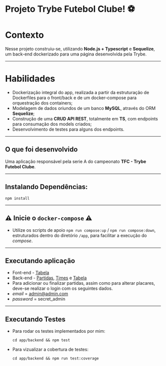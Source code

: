 # Projeto Trybe Futebol Clube! ⚽️

# Contexto

Nesse projeto construiu-se, utilizando **Node.js + Typescript** e **Sequelize**, um back-end dockerizado para uma página desenvolvida pela Trybe.

---

# Habilidades

 - Dockerização integral do app, realizada a partir da estruturação de Dockerfiles para o front/back e de um docker-compose para orquestração dos containers;
 - Modelagem de dados oriundos de um banco **MySQL**, através do ORM **Sequelize**;
 - Construção de uma **CRUD API REST**, totalmente em **TS**, com endpoints para consumação dos models criados;
 - Desenvolvimento de testes para alguns dos endpoints.

---
## O que foi desenvolvido

Uma aplicação responsável pela serie A do campeonato __TFC - Trybe Futebol Clube__. 

---
## Instalando Dependências:

  ```
  npm install
  ```
---

## ⚠️ **Inicie o `docker-compose`** ⚠️

- Utilize os scripts de apoio `npm run compose:up` / `npm run compose:down`, estruturados dentro do diretório `/app`, para facilitar a execução do *compose*.

---
## Executando aplicação

- Font-end - [Tabela](http://localhost:3000/)
- Back-end - [Partidas](http://localhost:3001/matches), [Times](http://localhost:3001/teams) e [Tabela](http://localhost:3001/leaderboard)
- Para adicionar ou finalizar partidas, assim como para alterar placares, deve-se realizar o login com os seguintes dados.
- *email* = admin@admin.com 
- *password* = secret_admin

---
## Executando Testes

* Para rodar os testes implementados por mim:

  `cd app/backend && npm test`

* Para vizualizar a cobertura de testes:

  `cd app/backend && npm run test:coverage`
  
